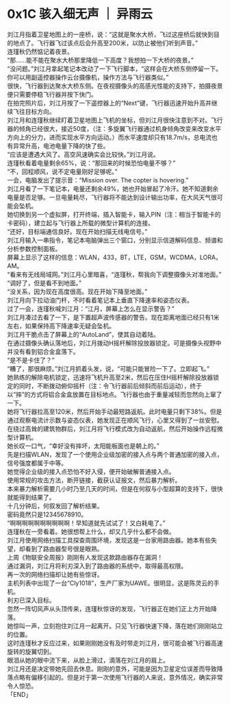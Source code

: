 # 0x1C 骇入细无声 ｜ 异雨云
  
刘江月指着卫星地图上的一座桥，说：“这就是聚水大桥，飞过这座桥后就快到目的地点了。飞行器飞过该点后会升高至200米，以防止被他们听到声音。”  
连瑾秋仍然惦记着夜景。  
“那……能不能在聚水大桥那里降低一下高度？我想拍一下大桥的夜景。”  
“没问题。”刘江月拿起笔记本改动了一下飞行脚本，“这样会在大桥东侧停留一下。你可以用副遥控器操作云台摄像机，操作方法与飞行器类似。”  
很快，飞行器到达聚水大桥东侧。在夜视摄像头的高感光性能的支持下，拍摄夜景便只需要停稳飞行器并按下快门。  
在拍完照片后，刘江月按了一下遥控器上的“Next”键，飞行器迅速开始升高并继续飞往目标方向。  
刘江月和连瑾秋继续盯着卫星地图上飞机的坐标，但刘江月很快注意到不对。飞行器的倾角已经很大，接近50度，（注：多旋翼飞行器通过机身倾角改变来改变水平方向上的分力，进而实现水平方向运动。）而水平速度却只有18.7m/s，总电流也有异常升高，电池电量下降的快了些。  
“应该是遭遇大风了。高空风速确实会比较快。”刘江月说。  
连瑾秋看着电量剩余65%，说：“那回来的时候恐怕电量不够？”  
“不，回程顺风，说不定电量刚好足够呢。”  
一会，电脑发出了提示音：“Mission over. The copter is hovering.”  
刘江月看了一下笔记本，电量还剩余49%，她也开始冒起了冷汗。她不知道剩余电量是否足够。一旦电量耗尽，飞行器将不能达到设计输出功率，在大风天气很可能会坠机。  
她切换到另一个虚拟屏，打开终端，插入智能卡，输入PIN（注：相当于智能卡的卡密码），建立起与飞行器上所载的微型计算机的连接。  
“还好，目标端通信良好。现在开始扫描无线电信号。”  
刘江月输入一串指令，笔记本电脑弹出三个窗口，分别显示信道解码信息、频谱和分析参数控制面板。  
屏幕上显示了这样的信息：WLAN，433，BT，LTE，GSM，WCDMA，LORA，AM。  
“看来有无线局域网。”刘江月心里暗喜，“连瑾秋，帮我向下调整摄像头对准地面。”  
“调好了，但是看不到地面。”  
“没关系，因为现在高度很高。现在开始下降至地面。”  
刘江月向下拉动油门杆，不时看着笔记本上垂直下降速率和姿态仪表。  
过了一会，连瑾秋喊刘江月：“江月，屏幕上怎么在显示警告？”  
刘江月凑过去看了一下，是下置超声波传感器的警告。现在距离地面已经只有1米左右，如果保持高下降速率无疑会坠机。  
刘江月干脆点击了屏幕上的“AutoLand”，使其自动着陆。  
在通过摄像头确认落地后，刘江月拨动H摇杆解除投放器锁定。可是摄像头视野中并没有看到铝合金盒落下。  
“是不是卡住了？”  
“糟了，那很麻烦。”刘江月抓着头发，说，“可能只能冒险一下了。立即起飞。”  
她熟练的解除电机锁定，迅速将飞机升高至2米，然后在压住H摇杆解除投放器锁定的同时，不断拨动俯仰摇杆（注：令飞行器前后倾斜而前后运动），终于以“摔”的方式将铝合金盒放置在目标地点。飞行器也由于重量减轻而忽然向上窜了一下。  
她将飞行器拉高至120米，然后开始手动最短路返航。此时电量只剩下38%。但是通过观察电流计示数与姿态仪表，她发现正在顺风飞行，心里又得到了一丝安慰。  
在绕过高耸的建筑物群后，刘江月将飞行模式改为自动返航，然后开始操作远程微型计算机。  
她长叹一口气，“幸好没有摔坏，太阳能板面也是朝上的。”  
先是扫描WLAN，发现了一个使用企业级加密的接入点与两个普通加密的接入点，信号强度都属于中等。  
她觉得企业级的接入点恐怕不好入侵，便开始破解普通接入点。  
使用常规的攻击方法，断开链接，截获认证报文，然后暴力解析。  
本来暴力解析需要几小时乃至几天的时间，但是在何叙与小型超算的支持下，很快就能得到结果了。  
十几分钟后，何叙发回了解析结果。  
密码竟然只是12345678910。  
“啊啊啊啊啊啊啊啊啊啊！早知道就先试试了！又白耗电了。”  
连瑾秋在一旁看着。她很想帮上什么，却又几乎什么都不会做。  
刘江月使用网络扫描工具探查周围环境，发现这是一台家用路由器。她本有些失望，却看到了路由器型号很是眼熟。  
上周《物联安全周报》刚刚有人发现这款路由器存在漏洞！  
通过漏洞，刘江月将利刃深入到了路由器的系统中，取得最高权限。  
再一次的网络扫描却让她有些惊讶。  
主机列表中出现了一台“Cly1018”，生产厂家为UAWE。很明显，这是陈灵云的手机。  
利刃已深入目标。  
忽然一阵切风声从头顶传来，连瑾秋惊讶的发现，飞行器正在她们正上方开始降落。  
她惊叫一声，立刻抱住刘江月一起离开。只见飞行器快速下降，落在她们刚刚站立的位置。  
这时连瑾秋才反应过来，如果刚刚她没有及时带走刘江月，很可能会被飞行器高速旋转的旋翼切到。  
眼泪从她的眼中流下来，从脸上滑过，滴落在刘江月的肩上。  
刘江月还是决定带她先回去休息。刚刚的意外，可能是因为卫星定位误差而导致降落点略有偏移引起的。但是对于第一次使用飞行器的人来说，意外情况，确实非常令人惊恐。  
「END」  
